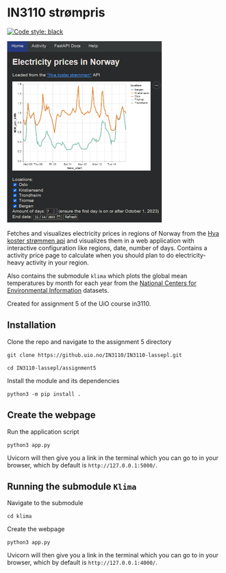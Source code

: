 # IN3110 strømpris
[![Code style: black](https://img.shields.io/badge/code%20style-black-000000.svg)](https://github.com/psf/black)

![screenshot](docs/screenshot.png)

Fetches and visualizes electricity prices in regions of Norway from the [Hva koster strømmen api](https://www.hvakosterstrommen.no/strompris-api) and visualizes them in a web application with interactive configuration like regions, date, number of days. Contains a activity price page to calculate when you should plan to do electricity-heavy activity in your region.

Also contains the submodule `klima` which plots the global mean temperatures by month for each year from the [National Centers for Environmental Information](https://www.ncei.noaa.gov) datasets.

Created for assignment 5 of the UiO course in3110.

## Installation
Clone the repo and navigate to the assignment 5 directory

```shell
git clone https://github.uio.no/IN3110/IN3110-lassepl.git
```
```shell
cd IN3110-lassepl/assignment5
```

Install the module and its dependencies
```shell
python3 -m pip install .
```

## Create the webpage
Run the application script
```shell
python3 app.py
```

Uvicorn will then give you a link in the terminal which you can go to in your browser, which by default is `http://127.0.0.1:5000/`.

## Running the submodule `Klima`
Navigate to the submodule 
```shell
cd klima

```
Create the webpage
```shell
python3 app.py
```

Uvicorn will then give you a link in the terminal which you can go to in your browser, which by default is `http://127.0.0.1:4000/`.